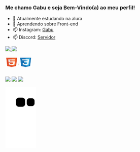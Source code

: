 ### Me chamo Gabu e seja Bem-Vindo(a) ao meu perfil!

- 🔭 Atualmente estudando na alura
- 🌱 Aprendendo sobre Front-end
- 📫 Instagram: [Gabu](https://www.instagram.com/gabryel_dn1/) 
- 📫 Discord: [Servidor](https://discord.gg/fpAdfBSxyw)

 <div>
  <a href="https://github.com/XxGabyDNxX">
  <img height="180em" src="https://github-readme-stats.vercel.app/api?username=XxGabyDNxX&show_icons=true&theme=dracula&include_all_commits=true&count_private=true"/>
  <img height="180em" src="https://github-readme-stats.vercel.app/api/top-langs/?username=XxGabyDNxX&layout=compact&langs_count=7&theme=dracula"/>
</div>
  
  <div style="display: inline_block"><br>
  <img align="center" alt="Rafa-HTML" height="30" width="40" src="https://raw.githubusercontent.com/devicons/devicon/master/icons/html5/html5-original.svg">
  <img align="center" alt="Rafa-CSS" height="30" width="40" src="https://raw.githubusercontent.com/devicons/devicon/master/icons/css3/css3-original.svg">
</div>
  
  ##
  
  <div>
  <a href="https://www.instagram.com/gabryel_dn1/" target="_blank"><img src="https://img.shields.io/badge/-Instagram-%23E4405F?style=for-the-badge&logo=instagram&logoColor=white" target="_blank"></a>
 <a href="https://discord.gg/fpAdfBSxyw" target="_blank"><img src="https://img.shields.io/badge/Discord-7289DA?style=for-the-badge&logo=discord&logoColor=white" target="_blank"></a> 
  <a href = "mailto:gabydavilaneves@gmail.com
"><img src="https://img.shields.io/badge/-Gmail-%23333?style=for-the-badge&logo=gmail&logoColor=white" target="_blank"></a>
    
    
  ![Snake animation](https://github.com/XxGabyDNxX/XxGabyDNxX/blob/output/github-contribution-grid-snake.svg)
  </div>
